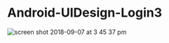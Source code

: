 # Android-UIDesign-Login3

![screen shot 2018-09-07 at 3 45 37 pm](https://user-images.githubusercontent.com/12076196/45246280-3c94a780-b2b5-11e8-8d3f-d5a50af016f9.png)
